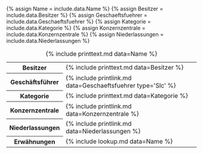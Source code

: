 {% assign Name = include.data.Name %}
{% assign Besitzer = include.data.Besitzer %}
{% assign Geschaeftsfuehrer = include.data.Geschaeftsfuehrer %}
{% assign Kategorie = include.data.Kategorie %}
{% assign Konzernzentrale = include.data.Konzernzentrale %}
{% assign Niederlassungen = include.data.Niederlassungen %}

<table>
    <caption>{% include printtext.md data=Name %}</caption>
    <tbody>
        <tr><th>Besitzer</th><td>{% include printtext.md data=Besitzer %}</td></tr>
        <tr><th>Geschäftsführer</th><td>{% include printlink.md data=Geschaeftsfuehrer type='Slc' %}</td></tr>
        <tr><th>Kategorie</th><td>{% include printtext.md data=Kategorie %}</td></tr>
        <tr><th>Konzernzentrale</th><td>{% include printlink.md data=Konzernzentrale %}</td></tr>
        <tr><th>Niederlassungen</th><td>{% include printlink.md data=Niederlassungen %}</td></tr>
        <tr><th>Erwähnungen</th><td>{% include lookup.md data=Name %}</td></tr>
    </tbody>
</table>
